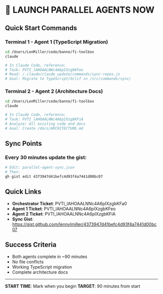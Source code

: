 # 🚀 LAUNCH PARALLEL AGENTS NOW

## Quick Start Commands

### Terminal 1 - Agent 1 (TypeScript Migration)
```bash
cd /Users/LenMiller/code/banno/fi-toolbox
claude

# In Claude Code, reference:
# Task: PVTI_lAHOAALNNc4A6pIXzgbKFeo
# Read: /.claude/claude_update/commands/sync-repos.js
# Goal: Migrate to TypeScript/Oclif in /src/commands/sync/
```

### Terminal 2 - Agent 2 (Architecture Docs)
```bash
cd /Users/LenMiller/code/banno/fi-toolbox
claude

# In Claude Code, reference:
# Task: PVTI_lAHOAALNNc4A6pIXzgbKFiA
# Analyze: All existing code and docs
# Goal: Create /docs/ARCHITECTURE.md
```

## Sync Points

### Every 30 minutes update the gist:
```bash
# Edit: parallel-agent-sync.json
# Then:
gh gist edit 4373947d41befc4d93f4a7441d00bc07
```

## Quick Links

- **Orchestrator Ticket**: PVTI_lAHOAALNNc4A6pIXzgbKFa0
- **Agent 1 Ticket**: PVTI_lAHOAALNNc4A6pIXzgbKFeo
- **Agent 2 Ticket**: PVTI_lAHOAALNNc4A6pIXzgbKFiA
- **Sync Gist**: https://gist.github.com/lennylmiller/4373947d41befc4d93f4a7441d00bc07

## Success Criteria
- Both agents complete in ~90 minutes
- No file conflicts
- Working TypeScript migration
- Complete architecture docs

---
**START TIME**: Mark when you begin
**TARGET**: 90 minutes from start